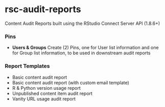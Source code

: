 # rsc-audit-reports
Content Audit Reports built using the RStudio Connect Server API (1.8.6+)

### Pins

- **Users & Groups** Create (2) Pins, one for User list information and one for Group list information, to be used in downstream audit reports

### Report Templates

- Basic content audit report
- Basic content audit report (with custom email template)
- R & Python version usage report 
- Unpublished content item audit report
- Vanity URL usage audit report
